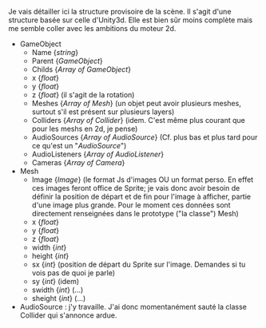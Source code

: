 Je vais détailler ici la structure provisoire de la scène. Il s'agit d'une structure basée sur celle d'Unity3d. Elle est bien sûr moins complète mais me semble coller avec les ambitions du moteur 2d.

* GameObject
  * Name {*string*}
  * Parent {*GameObject*}
  * Childs {*Array of GameObject*}
  * x {*float*}
  * y {*float*}
  * z {*float*} (il s'agit de la rotation)
  * Meshes {*Array of Mesh*} (un objet peut avoir plusieurs meshes, surtout s'il est présent sur plusieurs layers)
  * Colliders {*Array of Collider*} (idem. C'est même plus courant que pour les meshs en 2d, je pense)
  * AudioSources {*Array of AudioSource*} (Cf. plus bas et plus tard pour ce qu'est un "*AudioSource*")
  * AudioListeners {*Array of AudioListener*}
  * Cameras {*Array of Camera*}
* Mesh
  * Image {*Image*} (le format Js d'images OU un format perso. En effet ces images feront office de Sprite; je vais donc avoir besoin de définir la position de départ et de fin pour l'image à afficher, partie d'une image plus grande. Pour le moment ces données sont directement renseignées dans le prototype ("la classe") Mesh)
  * x {*float*}
  * y {*float*}
  * z {*float*}
  * width {*int*}
  * height {*int*}
  * sx {*int*} (position de départ du Sprite sur l'image. Demandes si tu vois pas de quoi je parle)
  * sy {*int*} (idem)
  * swidth {*int*} (...)
  * sheight {*int*} (...)
* AudioSource : j'y travaille. J'ai donc momentanément sauté la classe Collider qui s'annonce ardue.

